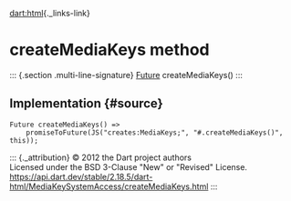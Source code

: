 [dart:html](../../dart-html/dart-html-library){._links-link}

createMediaKeys method
======================

::: {.section .multi-line-signature}
[Future](../../dart-async/future-class) createMediaKeys()
:::

Implementation {#source}
--------------

``` {.language-dart data-language="dart"}
Future createMediaKeys() =>
    promiseToFuture(JS("creates:MediaKeys;", "#.createMediaKeys()", this));
```

::: {._attribution}
© 2012 the Dart project authors\
Licensed under the BSD 3-Clause \"New\" or \"Revised\" License.\
<https://api.dart.dev/stable/2.18.5/dart-html/MediaKeySystemAccess/createMediaKeys.html>
:::
